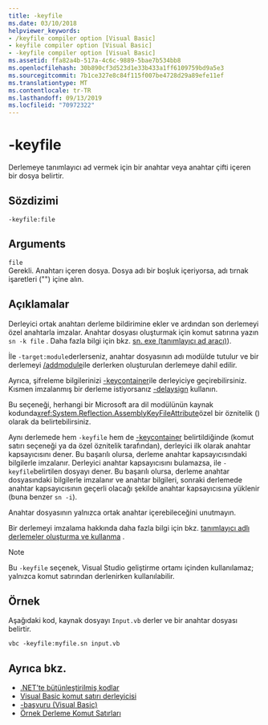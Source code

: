 ```yaml
---
title: -keyfile
ms.date: 03/10/2018
helpviewer_keywords:
- /keyfile compiler option [Visual Basic]
- keyfile compiler option [Visual Basic]
- -keyfile compiler option [Visual Basic]
ms.assetid: ffa82a4b-517a-4c6c-9889-5bae7b534bb8
ms.openlocfilehash: 30b890cf3d523d1e33b433a1ff6109759bd9a5e3
ms.sourcegitcommit: 7b1ce327e8c84f115f007be4728d29a89efe11ef
ms.translationtype: MT
ms.contentlocale: tr-TR
ms.lasthandoff: 09/13/2019
ms.locfileid: "70972322"
---
```

# <a name="-keyfile"></a>-keyfile
Derlemeye tanımlayıcı ad vermek için bir anahtar veya anahtar çifti içeren bir dosya belirtir.  
  
## <a name="syntax"></a>Sözdizimi  
  
``` 
-keyfile:file  
```  
  
## <a name="arguments"></a>Arguments  
 `file`  
 Gerekli. Anahtarı içeren dosya. Dosya adı bir boşluk içeriyorsa, adı tırnak işaretleri ("") içine alın.  
  
## <a name="remarks"></a>Açıklamalar  
 Derleyici ortak anahtarı derleme bildirimine ekler ve ardından son derlemeyi özel anahtarla imzalar. Anahtar dosyası oluşturmak için komut satırına yazın `sn -k file` . Daha fazla bilgi için bkz. [sn. exe (tanımlayıcı ad aracı)](../../../framework/tools/sn-exe-strong-name-tool.md)).  
  
 İle `-target:module`derlerseniz, anahtar dosyasının adı modülde tutulur ve bir derlemeyi [/addmodule](../../../visual-basic/reference/command-line-compiler/addmodule.md)ile derlerken oluşturulan derlemeye dahil edilir.  
  
 Ayrıca, şifreleme bilgilerinizi [-keycontainer](../../../visual-basic/reference/command-line-compiler/keycontainer.md)ile derleyiciye geçirebilirsiniz. Kısmen imzalanmış bir derleme istiyorsanız [-delaysign](../../../visual-basic/reference/command-line-compiler/delaysign.md) kullanın.  
  
 Bu seçeneği, herhangi bir Microsoft ara dil modülünün kaynak kodunda<xref:System.Reflection.AssemblyKeyFileAttribute>özel bir öznitelik () olarak da belirtebilirsiniz.  
  
 Aynı derlemede hem `-keyfile` hem de [-keycontainer](../../../visual-basic/reference/command-line-compiler/keycontainer.md) belirtildiğinde (komut satırı seçeneği ya da özel öznitelik tarafından), derleyici ilk olarak anahtar kapsayıcısını dener. Bu başarılı olursa, derleme anahtar kapsayıcısındaki bilgilerle imzalanır. Derleyici anahtar kapsayıcısını bulamazsa, ile `-keyfile`belirtilen dosyayı dener. Bu başarılı olursa, derleme anahtar dosyasındaki bilgilerle imzalanır ve anahtar bilgileri, sonraki derlemede anahtar kapsayıcısının geçerli olacağı şekilde anahtar kapsayıcısına yüklenir (buna benzer `sn -i`).  
  
 Anahtar dosyasının yalnızca ortak anahtar içerebileceğini unutmayın.  
  
 Bir derlemeyi imzalama hakkında daha fazla bilgi için bkz. [tanımlayıcı adlı derlemeler oluşturma ve kullanma](../../../standard/assembly/create-use-strong-named.md) .  
  
> [!NOTE]
> Bu `-keyfile` seçenek, Visual Studio geliştirme ortamı içinden kullanılamaz; yalnızca komut satırından derlenirken kullanılabilir.  
  
## <a name="example"></a>Örnek  
 Aşağıdaki kod, kaynak dosyayı `Input.vb` derler ve bir anahtar dosyası belirtir.  
  
```console  
vbc -keyfile:myfile.sn input.vb  
```  
  
## <a name="see-also"></a>Ayrıca bkz.

- [.NET’te bütünleştirilmiş kodlar](../../../standard/assembly/index.md)
- [Visual Basic komut satırı derleyicisi](../../../visual-basic/reference/command-line-compiler/index.md)
- [-başvuru (Visual Basic)](../../../visual-basic/reference/command-line-compiler/reference.md)
- [Örnek Derleme Komut Satırları](../../../visual-basic/reference/command-line-compiler/sample-compilation-command-lines.md)

